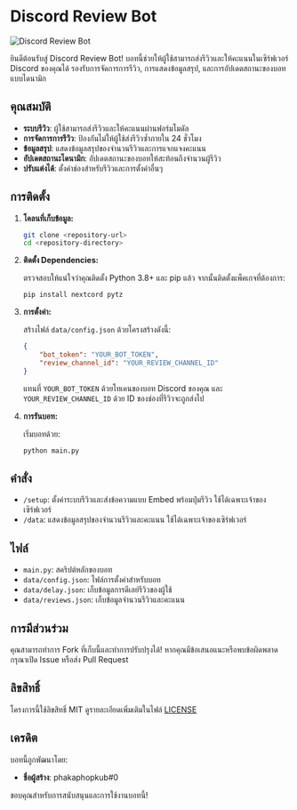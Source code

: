 # Discord Review Bot

![Discord Review Bot](https://cdn.discordapp.com/attachments/1255165323607281709/1269319977769635840/image.png?ex=66afa1d9&is=66ae5059&hm=b1484b2d00e1b110a98e79828f43c27fc24b9bfa8abf1df2fdd6a62ceda4556f&)  <!-- แทนที่ URL ของรูปภาพนี้ด้วย URL รูปภาพของคุณเอง -->

ยินดีต้อนรับสู่ Discord Review Bot! บอทนี้ช่วยให้ผู้ใช้สามารถส่งรีวิวและให้คะแนนในเซิร์ฟเวอร์ Discord ของคุณได้ รองรับการจัดการการรีวิว, การแสดงข้อมูลสรุป, และการอัปเดตสถานะของบอทแบบไดนามิก

## คุณสมบัติ

- **ระบบรีวิว**: ผู้ใช้สามารถส่งรีวิวและให้คะแนนผ่านฟอร์มโมดัล
- **การจัดการการรีวิว**: ป้องกันไม่ให้ผู้ใช้ส่งรีวิวซ้ำภายใน 24 ชั่วโมง
- **ข้อมูลสรุป**: แสดงข้อมูลสรุปของจำนวนรีวิวและการแจกแจงคะแนน
- **อัปเดตสถานะไดนามิก**: อัปเดตสถานะของบอทให้สะท้อนถึงจำนวนผู้รีวิว
- **ปรับแต่งได้**: ตั้งค่าช่องสำหรับรีวิวและการตั้งค่าอื่นๆ

## การติดตั้ง

1. **โคลนที่เก็บข้อมูล:**

    ```bash
    git clone <repository-url>
    cd <repository-directory>
    ```

2. **ติดตั้ง Dependencies:**

    ตรวจสอบให้แน่ใจว่าคุณติดตั้ง Python 3.8+ และ pip แล้ว จากนั้นติดตั้งแพ็คเกจที่ต้องการ:

    ```bash
    pip install nextcord pytz
    ```

3. **การตั้งค่า:**

    สร้างไฟล์ `data/config.json` ด้วยโครงสร้างดังนี้:

    ```json
    {
        "bot_token": "YOUR_BOT_TOKEN",
        "review_channel_id": "YOUR_REVIEW_CHANNEL_ID"
    }
    ```

    แทนที่ `YOUR_BOT_TOKEN` ด้วยโทเคนของบอท Discord ของคุณ และ `YOUR_REVIEW_CHANNEL_ID` ด้วย ID ของช่องที่รีวิวจะถูกส่งไป

4. **การรันบอท:**

    เริ่มบอทด้วย:

    ```bash
    python main.py
    ```

## คำสั่ง

- `/setup`: ตั้งค่าระบบรีวิวและส่งข้อความแบบ Embed พร้อมปุ่มรีวิว ใช้ได้เฉพาะเจ้าของเซิร์ฟเวอร์
- `/data`: แสดงข้อมูลสรุปของจำนวนรีวิวและคะแนน ใช้ได้เฉพาะเจ้าของเซิร์ฟเวอร์

## ไฟล์

- `main.py`: สคริปต์หลักของบอท
- `data/config.json`: ไฟล์การตั้งค่าสำหรับบอท
- `data/delay.json`: เก็บข้อมูลการดีเลย์รีวิวของผู้ใช้
- `data/reviews.json`: เก็บข้อมูลจำนวนรีวิวและคะแนน

## การมีส่วนร่วม

คุณสามารถทำการ Fork ที่เก็บนี้และทำการปรับปรุงได้! หากคุณมีข้อเสนอแนะหรือพบข้อผิดพลาด กรุณาเปิด Issue หรือส่ง Pull Request

## ลิขสิทธิ์

โครงการนี้ใช้ลิขสิทธิ์ MIT ดูรายละเอียดเพิ่มเติมในไฟล์ [LICENSE]([LICENSE](https://github.com/Zettqueuex/review_bot))

## เครดิต

บอทนี้ถูกพัฒนาโดย:

- **ชื่อผู้สร้าง**: phakaphopkub#0

ขอบคุณสำหรับการสนับสนุนและการใช้งานบอทนี้!


